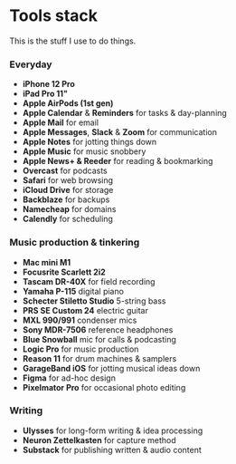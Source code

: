 # Tools stack
This is the stuff I use to do things.

### Everyday
- **iPhone 12 Pro**
- **iPad Pro 11"**
- **Apple AirPods (1st gen)**
- **Apple Calendar** & **Reminders** for tasks & day-planning
- **Apple Mail** for email
- **Apple Messages**, **Slack** & **Zoom** for communication
- **Apple Notes** for jotting things down
- **Apple Music** for music snobbery
- **Apple News+ & Reeder** for reading & bookmarking
- **Overcast** for podcasts
- **Safari** for web browsing
- **iCloud Drive** for storage
- **Backblaze** for backups
- **Namecheap** for domains
- **Calendly** for scheduling

### Music production & tinkering
- **Mac mini M1**
- **Focusrite Scarlett 2i2**
- **Tascam DR-40X** for field recording
- **Yamaha P-115** digital piano
- **Schecter Stiletto Studio** 5-string bass
- **PRS SE Custom 24** electric guitar
- **MXL 990/991** condenser mics
- **Sony MDR-7506** reference headphones
- **Blue Snowball** mic for calls & podcasting
- **Logic Pro** for music production
- **Reason 11** for drum machines & samplers
- **GarageBand iOS** for jotting musical ideas down
- **Figma** for ad-hoc design
- **Pixelmator Pro** for occasional photo editing

### Writing
- **Ulysses** for long-form writing & idea processing
- **Neuron Zettelkasten** for capture method
- **Substack** for publishing written & audio content